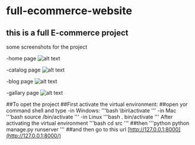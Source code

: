 # full-ecommerce-website

## this is a full E-commerce project

some screenshots for the project

-home page
![alt text](https://github.com/Saeedmhmoud100/full-ecommerce-website/blob/main/src/screenshot/screenshot1.png.jpg?raw=true)

-catalog page
![alt text](https://github.com/Saeedmhmoud100/full-ecommerce-website/blob/main/src/screenshot/screenshot2.png.jpg?raw=true)

-blog page
![alt text](https://github.com/Saeedmhmoud100/full-ecommerce-website/blob/main/src/screenshot/screenshot3.png.jpg?raw=true)

-gallary page
![alt text](https://github.com/Saeedmhmoud100/full-ecommerce-website/blob/main/src/screenshot/screenshot4.png.jpg?raw=true)

##To opet the project 
##First activate the virtual environment:
##open yor command shell and type
-in Windows:
'''bash 
\bin\activate
'''
-in Mac 
'''bash
source /bin/activate
'''
-in Linux
'''bash
. bin/activate
'''
After activating the virtual environment
'''bash
cd src
'''
##then
'''python
python manage.py runserver
'''
##and then go to this url [http://127.0.0.1:8000](http://127.0.0.1:8000/)

